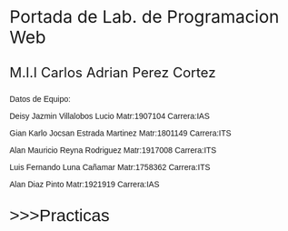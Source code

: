 <html>
<head>
</head>
<p style="font-size: 30px ">Portada de Lab. de Programacion Web<p>
<p style="font-size: x-large">M.I.I Carlos Adrian Perez Cortez<p>
<font face="Comic Sans MS,Arial,Verdana">Datos de Equipo:<p>
<font face="Comic Sans MS,Arial,Verdana">Deisy Jazmin Villalobos Lucio Matr:1907104 Carrera:IAS<p>
<font face="Comic Sans MS,Arial,Verdana">Gian Karlo Jocsan Estrada Martinez Matr:1801149 Carrera:ITS<p>
<font face="Comic Sans MS,Arial,Verdana">Alan Mauricio Reyna Rodriguez Matr:1917008 Carrera:ITS<p>
<font face="Comic Sans MS,Arial,Verdana">Luis Fernando Luna Cañamar Matr:1758362 Carrera:ITS<p>
<font face="Comic Sans MS,Arial,Verdana">Alan Diaz Pinto Matr:1921919 Carrera:IAS<p>
<p style="font-size: 30px ">>>>Practicas<p<<<>
<body> 
